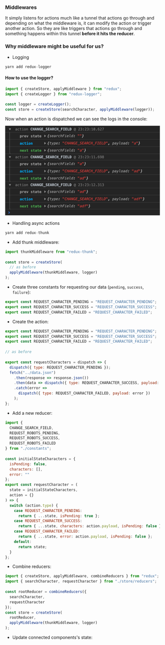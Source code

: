 ### Middlewares

It simply listens for actions much like a tunnel that actions go through and depending on what the middleware is, it can modify the action or trigger another action. So they are like triggers that actions go through and something happens within this tunnel **before it hits the reducer**.

### Why middleware might be useful for us?

- Logging

```js
yarn add redux-logger
```

#### How to use the logger?

```js
import { createStore, applyMiddleware } from "redux";
import { createLogger } from "redux-logger";

const logger = createLogger();
const store = createStore(searchCharacter, applyMiddleware(logger));
```

Now when an action is dispatched we can see the logs in the console:

<img src="./imgs/redux-logger.png" />

- Handling async actions

```js
yarn add redux-thunk
```

- Add thunk middleware:

```js
import thunkMiddleware from "redux-thunk";

const store = createStore(
  // as before
  applyMiddleware(thunkMiddleware, logger)
);
```

- Create three constants for requesting our data (`pending`, `success`, `failure`):

```js
export const REQUEST_CHARACTER_PENDING = "REQUEST_CHARACTER_PENDING";
export const REQUEST_CHARACTER_SUCCESS = "REQUEST_CHARACTER_SUCCESS";
export const REQUEST_CHARACTER_FAILED = "REQUEST_CHARACTER_FAILED";
```

- Create the action:

```js
export const REQUEST_CHARACTER_PENDING = "REQUEST_CHARACTER_PENDING";
export const REQUEST_CHARACTER_SUCCESS = "REQUEST_CHARACTER_SUCCESS";
export const REQUEST_CHARACTER_FAILED = "REQUEST_CHARACTER_FAILED";

// as before

export const requestCharacters = dispatch => {
  dispatch({ type: REQUEST_CHARACTER_PENDING });
  fetch("../data.json")
    .then(response => response.json())
    .then(data => dispatch({ type: REQUEST_CHARACTER_SUCCESS, payload: data }))
    .catch(error =>
      dispatch({ type: REQUEST_CHARACTER_FAILED, payload: error })
    );
};
```

- Add a new reducer:

```js
import {
  CHANGE_SEARCH_FIELD,
  REQUEST_ROBOTS_PENDING,
  REQUEST_ROBOTS_SUCCESS,
  REQUEST_ROBOTS_FAILED
} from "./constants";

const initialStateCharacters = {
  isPending: false,
  characters: [],
  error: ""
};
export const requestCharacter = (
  state = initialStateCharacters,
  action = {}
) => {
  switch (action.type) {
    case REQUEST_CHARACTER_PENDING:
      return { ...state, isPending: true };
    case REQUEST_CHARACTER_SUCCESS:
      return { ...state, characters: action.payload, isPending: false };
    case REQUEST_CHARACTER_FAILED:
      return { ...state, error: action.payload, isPending: false };
    default:
      return state;
  }
};
```

- Combine reducers:

```js
import { createStore, applyMiddleware, combineReducers } from "redux";
import { searchCharacter, requestCharacter } from "./store/reducers";

const rootReducer = combineReducers({
  searchCharacter,
  requestCharacter
});
const store = createStore(
  rootReducer,
  applyMiddleware(thunkMiddleware, logger)
);
```

- Update connected components's state:

```js
```
